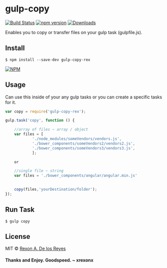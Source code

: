 # gulp-copy

[![Build Status](https://travis-ci.org/xrexonx/gulp-copy.svg?branch=master)](https://travis-ci.org/xrexonx/gulp-copy)
[![npm version](https://badge.fury.io/js/gulp-copy-rex.svg)](https://badge.fury.io/js/gulp-copy-rex)
[![Downloads](http://img.shields.io/npm/dm/gulp-copy-rex.svg)](https://www.npmjs.com/package/gulp-copy-rex)


Enables you to copy or transfer files on your gulp task (gulpfile.js).
## Install

```
$ npm install --save-dev gulp-copy-rex
```
[![NPM](https://nodei.co/npm/gulp-copy-rex.png?downloads=true&downloadRank=true&stars=true)](https://nodei.co/npm/gulp-copy-rex/)

## Usage

Can use this inside of your any gulp tasks or you can create a specific tasks for it.

```js
var copy = require('gulp-copy-rex');

gulp.task('copy', function () {

	//array of files ~ array / object
    var files = [
  			'./node_modules/someVendors/vendors.js',
  			'./bower_components/someVendors2/vendors2.js',
  			'./bower_components/someVendors3/vendors3.js',
  			];

  	or

  	//single file ~ string
  	var files = './bower_components/angular/angular.min.js'

    
    copy(files,'yourDestination/folder');
});

```

## Run Task

```
$ gulp copy
```

## License

MIT © [Rexon A. De los Reyes](http://xrexonx.github.io)

#### Thanks and Enjoy. Goodspeed. ~ xrexonx
